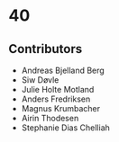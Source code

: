 # 40

## Contributors
 - Andreas Bjelland Berg
 - Siw Døvle
 - Julie Holte Motland
 - Anders Fredriksen
 - Magnus Krumbacher
 - Airin Thodesen
 - Stephanie Dias Chelliah
